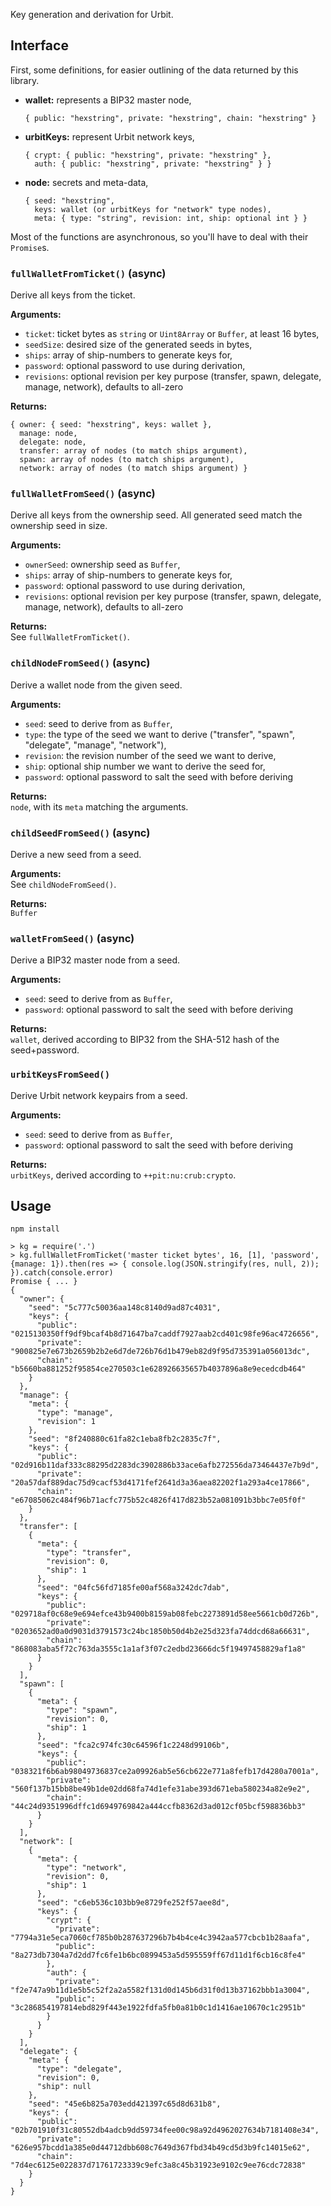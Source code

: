 Key generation and derivation for Urbit.

## Interface

First, some definitions, for easier outlining of the data returned by this library.

- **wallet:** represents a BIP32 master node,  
  ```
  { public: "hexstring", private: "hexstring", chain: "hexstring" }
  ```
- **urbitKeys:** represent Urbit network keys,  
  ```
  { crypt: { public: "hexstring", private: "hexstring" },  
    auth: { public: "hexstring", private: "hexstring" } }
  ```
- **node:** secrets and meta-data,  
  ```
  { seed: "hexstring",
    keys: wallet (or urbitKeys for "network" type nodes),
    meta: { type: "string", revision: int, ship: optional int } }
  ```

Most of the functions are asynchronous, so you'll have to deal with their `Promise`s.

### `fullWalletFromTicket()` (async)

Derive all keys from the ticket.

**Arguments:**
- `ticket`: ticket bytes as `string` or `Uint8Array` or `Buffer`, at least 16 bytes,
- `seedSize`: desired size of the generated seeds in bytes,
- `ships`: array of ship-numbers to generate keys for,
- `password`: optional password to use during derivation,
- `revisions`: optional revision per key purpose (transfer, spawn, delegate, manage, network), defaults to all-zero

**Returns:**  
```
{ owner: { seed: "hexstring", keys: wallet },
  manage: node,
  delegate: node,
  transfer: array of nodes (to match ships argument),
  spawn: array of nodes (to match ships argument),
  network: array of nodes (to match ships argument) }
```

### `fullWalletFromSeed()` (async)

Derive all keys from the ownership seed. All generated seed match the ownership seed in size.

**Arguments:**  
- `ownerSeed`: ownership seed as `Buffer`,
- `ships`: array of ship-numbers to generate keys for,
- `password`: optional password to use during derivation,
- `revisions`: optional revision per key purpose (transfer, spawn, delegate, manage, network), defaults to all-zero

**Returns:**  
See `fullWalletFromTicket()`.

### `childNodeFromSeed()` (async)

Derive a wallet node from the given seed.

**Arguments:**  
- `seed`: seed to derive from as `Buffer`,
- `type`: the type of the seed we want to derive ("transfer", "spawn", "delegate", "manage", "network"),
- `revision`: the revision number of the seed we want to derive,
- `ship`: optional ship number we want to derive the seed for,
- `password`: optional password to salt the seed with before deriving

**Returns:**  
`node`, with its `meta` matching the arguments.

### `childSeedFromSeed()` (async)

Derive a new seed from a seed.

**Arguments:**  
See `childNodeFromSeed()`.

**Returns:**  
`Buffer`

### `walletFromSeed()` (async)

Derive a BIP32 master node from a seed.

**Arguments:**  
- `seed`: seed to derive from as `Buffer`,
- `password`: optional password to salt the seed with before deriving

**Returns:**  
`wallet`, derived according to BIP32 from the SHA-512 hash of the seed+password.

### `urbitKeysFromSeed()`

Derive Urbit network keypairs from a seed.

**Arguments:**  
- `seed`: seed to derive from as `Buffer`,
- `password`: optional password to salt the seed with before deriving

**Returns:**  
`urbitKeys`, derived according to `++pit:nu:crub:crypto`.

## Usage

```
npm install
```

```
> kg = require('.')
> kg.fullWalletFromTicket('master ticket bytes', 16, [1], 'password', {manage: 1}).then(res => { console.log(JSON.stringify(res, null, 2)); }).catch(console.error)
Promise { ... }
{
  "owner": {
    "seed": "5c777c50036aa148c8140d9ad87c4031",
    "keys": {
      "public": "0215130350ff9df9bcaf4b8d71647ba7caddf7927aab2cd401c98fe96ac4726656",
      "private": "900825e7e673b2659b2b2e6d7de726b76d1b479eb82d9f95d735391a056013dc",
      "chain": "b5660ba881252f95854ce270503c1e628926635657b4037896a8e9ecedcdb464"
    }
  },
  "manage": {
    "meta": {
      "type": "manage",
      "revision": 1
    },
    "seed": "8f240880c61fa82c1eba8fb2c2835c7f",
    "keys": {
      "public": "02d916b11daf333c88295d2283dc3902886b33ace6afb272556da73464437e7b9d",
      "private": "20a57daf889dac75d9cacf53d4171fef2641d3a36aea82202f1a293a4ce17866",
      "chain": "e67085062c484f96b71acfc775b52c4826f417d823b52a081091b3bbc7e05f0f"
    }
  },
  "transfer": [
    {
      "meta": {
        "type": "transfer",
        "revision": 0,
        "ship": 1
      },
      "seed": "04fc56fd7185fe00af568a3242dc7dab",
      "keys": {
        "public": "029718af0c68e9e694efce43b9400b8159ab08febc2273891d58ee5661cb0d726b",
        "private": "0203652ad0a0d9031d3791573c24bc1850b50d4b2e25d323fa74ddcd68a66631",
        "chain": "868083aba5f72c763da3555c1a1af3f07c2edbd23666dc5f19497458829af1a8"
      }
    }
  ],
  "spawn": [
    {
      "meta": {
        "type": "spawn",
        "revision": 0,
        "ship": 1
      },
      "seed": "fca2c974fc30c64596f1c2248d99106b",
      "keys": {
        "public": "038321f6b6ab98049736837ce2a09926ab5e56cb622e771a8fefb17d4280a7001a",
        "private": "560f137b15bb8be49b1de02dd68fa74d1efe31abe393d671eba580234a82e9e2",
        "chain": "44c24d9351996dffc1d6949769842a444ccfb8362d3ad012cf05bcf598836bb3"
      }
    }
  ],
  "network": [
    {
      "meta": {
        "type": "network",
        "revision": 0,
        "ship": 1
      },
      "seed": "c6eb536c103bb9e8729fe252f57aee8d",
      "keys": {
        "crypt": {
          "private": "7794a31e5eca7060cf785b0b287637296b7b4b4ce4c3942aa577cbcb1b28aafa",
          "public": "8a273db7304a7d2dd7fc6fe1b6bc0899453a5d595559ff67d11d1f6cb16c8fe4"
        },
        "auth": {
          "private": "f2e747a9b11d1e5b5c52f2a2a5582f131d0d145b6d31f0d13b37162bbb1a3004",
          "public": "3c286854197814ebd829f443e1922fdfa5fb0a81b0c1d1416ae10670c1c2951b"
        }
      }
    }
  ],
  "delegate": {
    "meta": {
      "type": "delegate",
      "revision": 0,
      "ship": null
    },
    "seed": "45e6b825a703edd421397c65d8d631b8",
    "keys": {
      "public": "02b701910f31c80552db4adcb9dd59734fee00c98a92d4962027634b7181408e34",
      "private": "626e957bcdd1a385e0d44712dbb608c7649d367fbd34b49cd5d3b9fc14015e62",
      "chain": "7d4ec6125e022837d71761723339c9efc3a8c45b31923e9102c9ee76cdc72838"
    }
  }
}
```
